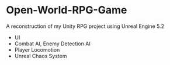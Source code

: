 # Open-World-RPG-Game
A reconstruction of my Unity RPG project using Unreal Engine 5.2
- UI
- Combat AI, Enemy Detection AI
- Player Locomotion
- Unreal Chaos System
